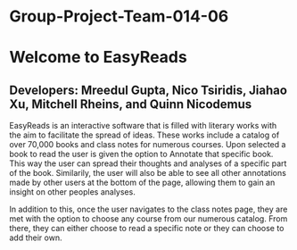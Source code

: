 # Group-Project-Team-014-06


# Welcome to EasyReads
## Developers: Mreedul Gupta, Nico Tsiridis, Jiahao Xu, Mitchell Rheins, and Quinn Nicodemus

EasyReads is an interactive software that is filled with literary works with the aim to facilitate the spread of ideas. These works include a catalog of over 70,000 books and class notes for numerous courses. Upon selected a book to read the user is given the option to Annotate that specific book. This way the user can spread their thoughts and analyses of a specific part of the book. Similarily, the user will also be able to see all other annotations made by other users at the bottom of the page, allowing them to gain an insight on other peoples analyses. 

In addition to this, once the user navigates to the class notes page, they are met with the option to choose any course from our numerous catalog. From there, they can either choose to read a specific note or they can choose to add their own. 
